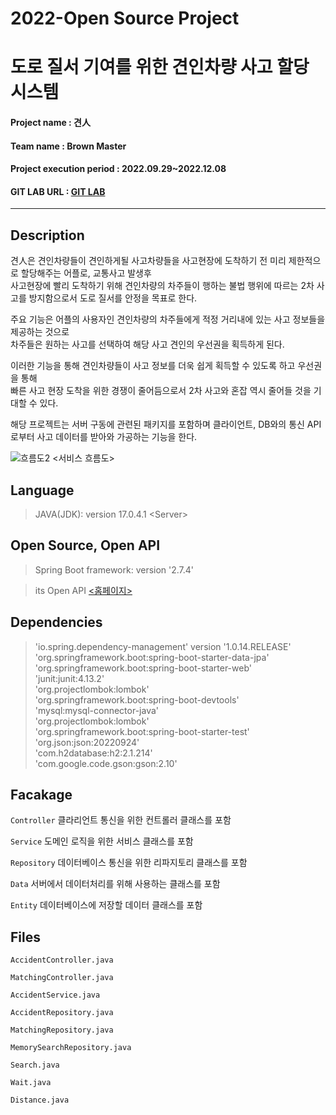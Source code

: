 # 2022-Open Source Project
# 도로 질서 기여를 위한 견인차량 사고 할당 시스템 
#### Project name : 견人
#### Team name : Brown Master
#### Project execution period : 2022.09.29~2022.12.08
#### GIT LAB URL : [GIT LAB](https://github.com/Brown-master/Core-Repository)
-----------------------
## Description
견人은 견인차량들이 견인하게될 사고차량들을 사고현장에 도착하기 전 미리 제한적으로 할당해주는 어플로, 교통사고 발생후   
사고현장에 빨리 도착하기 위해 견인차량의 차주들이 행하는 불법 행위에 따르는 2차 사고를 방지함으로서 도로 질서를 안정을 목표로 한다.

주요 기능은 어플의 사용자인 견인차량의 차주들에게 적정 거리내에 있는 사고 정보들을 제공하는 것으로  
차주들은 원하는 사고를 선택하여 해당 사고 견인의 우선권을 획득하게 된다. 

이러한 기능을 통해 견인차량들이 사고 정보를 더욱 쉽게 획득할 수 있도록 하고 우선권을 통해  
빠른 사고 현장 도착을 위한 경쟁이 줄어듬으로서 2차 사고와 혼잡 역시 줄어들 것을 기대할 수 있다. 

해당 프로젝트는 서버 구동에 관련된 패키지를 포함하며 클라이언트, DB와의 통신 API로부터 사고 데이터를 받아와 가공하는 기능을 한다. 



![흐름도2](https://user-images.githubusercontent.com/69377952/206194451-aa4ad0e0-71d3-4797-a402-052e6fa513de.png)
\<서비스 흐름도\>

## Language
> JAVA(JDK): version 17.0.4.1 \<Server\>

## Open Source, Open API
>Spring Boot framework: version '2.7.4'

>its Open API [<홈페이지>](https://www.its.go.kr/opendata/opendataList?service=event)


## Dependencies
> 'io.spring.dependency-management' version '1.0.14.RELEASE'  
> 'org.springframework.boot:spring-boot-starter-data-jpa'  
> 'org.springframework.boot:spring-boot-starter-web'  
> 'junit:junit:4.13.2'  
> 'org.projectlombok:lombok'  
> 'org.springframework.boot:spring-boot-devtools'  
> 'mysql:mysql-connector-java'  
> 'org.projectlombok:lombok'  
> 'org.springframework.boot:spring-boot-starter-test'  
> 'org.json:json:20220924'  
> 'com.h2database:h2:2.1.214'  
> 'com.google.code.gson:gson:2.10'  


## Facakage
`Controller` 클라리언트 통신을 위한 컨트롤러 클래스를 포함

`Service` 도메인 로직을 위한 서비스 클래스를 포함

`Repository` 데이터베이스 통신을 위한 리파지토리 클래스를 포함

`Data` 서버에서 데이터처리를 위해 사용하는 클래스를 포함

`Entity` 데이터베이스에 저장할 데이터 클래스를 포함 


## Files
`AccidentController.java`

`MatchingController.java`

`AccidentService.java`

`AccidentRepository.java`

`MatchingRepository.java`

`MemorySearchRepository.java`

`Search.java`

`Wait.java`

`Distance.java`
